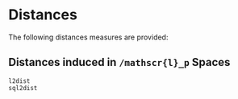 # Distances

The following distances measures are provided:

## Distances induced in ``/mathscr{l}_p`` Spaces
```@docs
l2dist
sql2dist
``` 